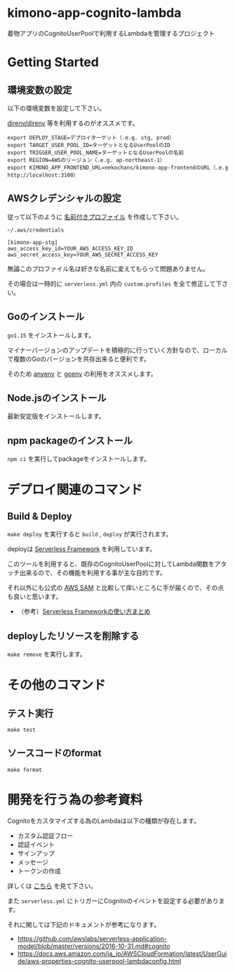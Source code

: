 # kimono-app-cognito-lambda
着物アプリのCognitoUserPoolで利用するLambdaを管理するプロジェクト

# Getting Started

## 環境変数の設定

以下の環境変数を設定して下さい。

[direnv/direnv](https://github.com/direnv/direnv) 等を利用するのがオススメです。

```
export DEPLOY_STAGE=デプロイターゲット（.e.g. stg, prod）
export TARGET_USER_POOL_ID=ターゲットとなるUserPoolのID
export TRIGGER_USER_POOL_NAME=ターゲットとなるUserPoolの名前
export REGION=AWSのリージョン（.e.g. ap-northeast-1）
export KIMONO_APP_FRONTEND_URL=nekochans/kimono-app-frontendのURL（.e.g http://localhost:3100）
```

## AWSクレデンシャルの設定

従って以下のように [名前付きプロファイル](https://docs.aws.amazon.com/ja_jp/cli/latest/userguide/cli-configure-profiles.html) を作成して下さい。

`~/.aws/credentials`

```
[kimono-app-stg]
aws_access_key_id=YOUR_AWS_ACCESS_KEY_ID
aws_secret_access_key=YOUR_AWS_SECRET_ACCESS_KEY
```

無論このプロファイル名は好きな名前に変えてもらって問題ありません。

その場合は一時的に `serverless.yml` 内の `custom.profiles` を全て修正して下さい。

## Goのインストール

`go1.15` をインストールします。

マイナーバージョンのアップデートを積極的に行っていく方針なので、ローカルで複数のGoのバージョンを共存出来ると便利です。

そのため [anyenv](https://github.com/anyenv/anyenv) と [goenv](https://github.com/syndbg/goenv) の利用をオススメします。

## Node.jsのインストール

最新安定版をインストールします。

## npm packageのインストール

`npm ci` を実行してpackageをインストールします。

# デプロイ関連のコマンド

## Build & Deploy

`make deploy` を実行すると `build` , `deploy` が実行されます。

deployは [Serverless Framework](https://www.serverless.com/) を利用しています。

このツールを利用すると、既存のCognitoUserPoolに対してLambda関数をアタッチ出来るので、その機能を利用する事が主な目的です。

それ以外にも公式の [AWS SAM](https://docs.aws.amazon.com/ja_jp/serverless-application-model/latest/developerguide/serverless-sam-reference.html) と比較して痒いところに手が届くので、その点も良いと思います。

- （参考）[Serverless Frameworkの使い方まとめ](https://qiita.com/horike37/items/b295a91908fcfd4033a2)

## deployしたリソースを削除する

`make remove` を実行します。

# その他のコマンド

## テスト実行

`make test`

## ソースコードのformat

`make format`

# 開発を行う為の参考資料

Cognitoをカスタマイズする為のLambdaは以下の種類が存在します。

- カスタム認証フロー
- 認証イベント
- サインアップ
- メッセージ
- トークンの作成

詳しくは [こちら](https://docs.aws.amazon.com/ja_jp/cognito/latest/developerguide/cognito-user-identity-pools-working-with-aws-lambda-triggers.html) を見て下さい。

また `serverless.yml` にトリガーにCognitoのイベントを設定する必要があります。

それに関しては下記のドキュメントが参考になります。

- https://github.com/awslabs/serverless-application-model/blob/master/versions/2016-10-31.md#cognito
- https://docs.aws.amazon.com/ja_jp/AWSCloudFormation/latest/UserGuide/aws-properties-cognito-userpool-lambdaconfig.html
